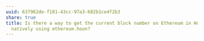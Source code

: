 ```yaml
---
uuid: 637962de-f181-43cc-97a3-682b1ce4f2b3
share: true
title: Is there a way to get the current block number on Ethereum in Hoon
  natively using ethereum.hoon?
---
```

